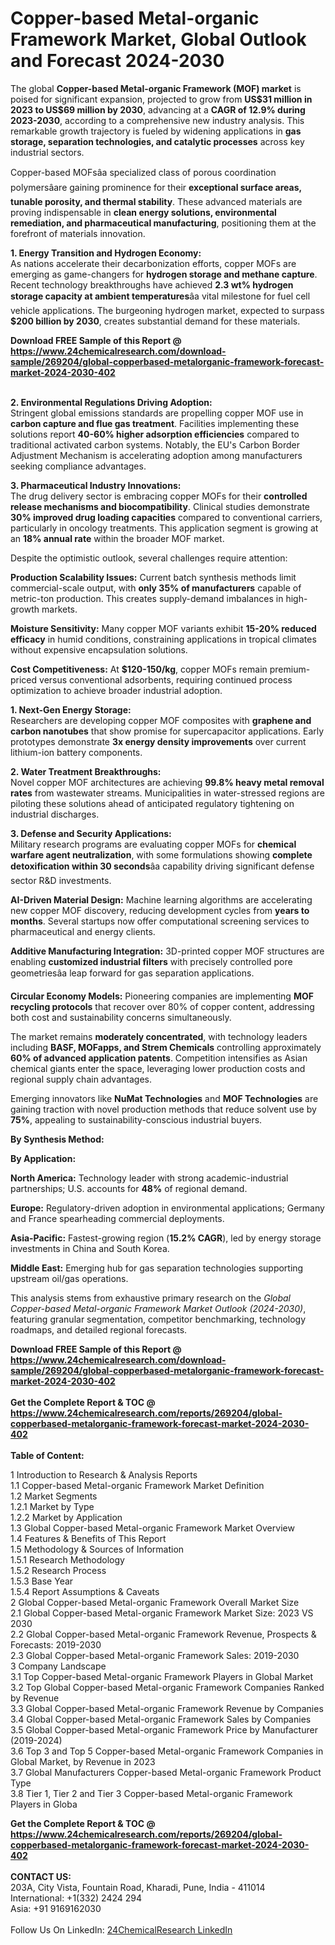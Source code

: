 <h1>Copper-based Metal-organic Framework Market, Global Outlook and Forecast 2024-2030</h1><p>The global <strong>Copper-based Metal-organic Framework (MOF) market</strong> is poised for significant expansion, projected to grow from <strong>US$31 million in 2023 to US$69 million by 2030</strong>, advancing at a <strong>CAGR of 12.9% during 2023-2030</strong>, according to a comprehensive new industry analysis. This remarkable growth trajectory is fueled by widening applications in <strong>gas storage, separation technologies, and catalytic processes</strong> across key industrial sectors.</p><p>Copper-based MOFsâa specialized class of porous coordination polymersâare gaining prominence for their <strong>exceptional surface areas, tunable porosity, and thermal stability</strong>. These advanced materials are proving indispensable in <strong>clean energy solutions, environmental remediation, and pharmaceutical manufacturing</strong>, positioning them at the forefront of materials innovation.</p><p><strong>1. Energy Transition and Hydrogen Economy:</strong><br>
As nations accelerate their decarbonization efforts, copper MOFs are emerging as game-changers for <strong>hydrogen storage and methane capture</strong>. Recent technology breakthroughs have achieved <strong>2.3 wt% hydrogen storage capacity at ambient temperatures</strong>âa vital milestone for fuel cell vehicle applications. The burgeoning hydrogen market, expected to surpass <strong>$200 billion by 2030</strong>, creates substantial demand for these materials.</p><div><b>Download FREE Sample of this Report @ 
            <a href="https://www.24chemicalresearch.com/download-sample/269204/global-copperbased-metalorganic-framework-forecast-market-2024-2030-402">
            https://www.24chemicalresearch.com/download-sample/269204/global-copperbased-metalorganic-framework-forecast-market-2024-2030-402</a></b></div><br><p><strong>2. Environmental Regulations Driving Adoption:</strong><br>
Stringent global emissions standards are propelling copper MOF use in <strong>carbon capture and flue gas treatment</strong>. Facilities implementing these solutions report <strong>40-60% higher adsorption efficiencies</strong> compared to traditional activated carbon systems. Notably, the EU's Carbon Border Adjustment Mechanism is accelerating adoption among manufacturers seeking compliance advantages.</p><p><strong>3. Pharmaceutical Industry Innovations:</strong><br>
The drug delivery sector is embracing copper MOFs for their <strong>controlled release mechanisms and biocompatibility</strong>. Clinical studies demonstrate <strong>30% improved drug loading capacities</strong> compared to conventional carriers, particularly in oncology treatments. This application segment is growing at an <strong>18% annual rate</strong> within the broader MOF market.</p><p>Despite the optimistic outlook, several challenges require attention:</p><p><strong>Production Scalability Issues:</strong> Current batch synthesis methods limit commercial-scale output, with <strong>only 35% of manufacturers</strong> capable of metric-ton production. This creates supply-demand imbalances in high-growth markets.</p><p><strong>Moisture Sensitivity:</strong> Many copper MOF variants exhibit <strong>15-20% reduced efficacy</strong> in humid conditions, constraining applications in tropical climates without expensive encapsulation solutions.</p><p><strong>Cost Competitiveness:</strong> At <strong>$120-150/kg</strong>, copper MOFs remain premium-priced versus conventional adsorbents, requiring continued process optimization to achieve broader industrial adoption.</p><p><strong>1. Next-Gen Energy Storage:</strong><br>
Researchers are developing copper MOF composites with <strong>graphene and carbon nanotubes</strong> that show promise for supercapacitor applications. Early prototypes demonstrate <strong>3x energy density improvements</strong> over current lithium-ion battery components.</p><p><strong>2. Water Treatment Breakthroughs:</strong><br>
Novel copper MOF architectures are achieving <strong>99.8% heavy metal removal rates</strong> from wastewater streams. Municipalities in water-stressed regions are piloting these solutions ahead of anticipated regulatory tightening on industrial discharges.</p><p><strong>3. Defense and Security Applications:</strong><br>
Military research programs are evaluating copper MOFs for <strong>chemical warfare agent neutralization</strong>, with some formulations showing <strong>complete detoxification within 30 seconds</strong>âa capability driving significant defense sector R&amp;D investments.</p><p><strong>AI-Driven Material Design:</strong> Machine learning algorithms are accelerating new copper MOF discovery, reducing development cycles from <strong>years to months</strong>. Several startups now offer computational screening services to pharmaceutical and energy clients.</p><p><strong>Additive Manufacturing Integration:</strong> 3D-printed copper MOF structures are enabling <strong>customized industrial filters</strong> with precisely controlled pore geometriesâa leap forward for gas separation applications.</p><p><strong>Circular Economy Models:</strong> Pioneering companies are implementing <strong>MOF recycling protocols</strong> that recover over 80% of copper content, addressing both cost and sustainability concerns simultaneously.</p><p>The market remains <strong>moderately concentrated</strong>, with technology leaders including <strong>BASF, MOFapps, and Strem Chemicals</strong> controlling approximately <strong>60% of advanced application patents</strong>. Competition intensifies as Asian chemical giants enter the space, leveraging lower production costs and regional supply chain advantages.</p><p>Emerging innovators like <strong>NuMat Technologies</strong> and <strong>MOF Technologies</strong> are gaining traction with novel production methods that reduce solvent use by <strong>75%</strong>, appealing to sustainability-conscious industrial buyers.</p><p><strong>By Synthesis Method:</strong></p><p><strong>By Application:</strong></p><p><strong>North America:</strong> Technology leader with strong academic-industrial partnerships; U.S. accounts for <strong>48%</strong> of regional demand.</p><p><strong>Europe:</strong> Regulatory-driven adoption in environmental applications; Germany and France spearheading commercial deployments.</p><p><strong>Asia-Pacific:</strong> Fastest-growing region (<strong>15.2% CAGR</strong>), led by energy storage investments in China and South Korea.</p><p><strong>Middle East:</strong> Emerging hub for gas separation technologies supporting upstream oil/gas operations.</p><p>This analysis stems from exhaustive primary research on the <em>Global Copper-based Metal-organic Framework Market Outlook (2024-2030)</em>, featuring granular segmentation, competitor benchmarking, technology roadmaps, and detailed regional forecasts.</p><div><b>Download FREE Sample of this Report @ 
            <a href="https://www.24chemicalresearch.com/download-sample/269204/global-copperbased-metalorganic-framework-forecast-market-2024-2030-402">
            https://www.24chemicalresearch.com/download-sample/269204/global-copperbased-metalorganic-framework-forecast-market-2024-2030-402</a></b></div><br><div><b>Get the Complete Report & TOC @ 
            <a href="https://www.24chemicalresearch.com/reports/269204/global-copperbased-metalorganic-framework-forecast-market-2024-2030-402">
            https://www.24chemicalresearch.com/reports/269204/global-copperbased-metalorganic-framework-forecast-market-2024-2030-402</a></b></div><br>
            <b>Table of Content:</b><p>1 Introduction to Research & Analysis Reports<br />
    1.1 Copper-based Metal-organic Framework Market Definition<br />
    1.2 Market Segments<br />
        1.2.1 Market by Type<br />
        1.2.2 Market by Application<br />
    1.3 Global Copper-based Metal-organic Framework Market Overview<br />
    1.4 Features & Benefits of This Report<br />
    1.5 Methodology & Sources of Information<br />
        1.5.1 Research Methodology<br />
        1.5.2 Research Process<br />
        1.5.3 Base Year<br />
        1.5.4 Report Assumptions & Caveats<br />
2 Global Copper-based Metal-organic Framework Overall Market Size<br />
    2.1 Global Copper-based Metal-organic Framework Market Size: 2023 VS 2030<br />
    2.2 Global Copper-based Metal-organic Framework Revenue, Prospects & Forecasts: 2019-2030<br />
    2.3 Global Copper-based Metal-organic Framework Sales: 2019-2030<br />
3 Company Landscape<br />
    3.1 Top Copper-based Metal-organic Framework Players in Global Market<br />
    3.2 Top Global Copper-based Metal-organic Framework Companies Ranked by Revenue<br />
    3.3 Global Copper-based Metal-organic Framework Revenue by Companies<br />
    3.4 Global Copper-based Metal-organic Framework Sales by Companies<br />
    3.5 Global Copper-based Metal-organic Framework Price by Manufacturer (2019-2024)<br />
    3.6 Top 3 and Top 5 Copper-based Metal-organic Framework Companies in Global Market, by Revenue in 2023<br />
    3.7 Global Manufacturers Copper-based Metal-organic Framework Product Type<br />
    3.8 Tier 1, Tier 2 and Tier 3 Copper-based Metal-organic Framework Players in Globa</p><div><b>Get the Complete Report & TOC @ 
            <a href="https://www.24chemicalresearch.com/reports/269204/global-copperbased-metalorganic-framework-forecast-market-2024-2030-402">
            https://www.24chemicalresearch.com/reports/269204/global-copperbased-metalorganic-framework-forecast-market-2024-2030-402</a></b></div><br><b>CONTACT US:</b><br>
            203A, City Vista, Fountain Road, Kharadi, Pune, India - 411014<br>
            International: +1(332) 2424 294<br>
            Asia: +91 9169162030 <br><br>
            Follow Us On LinkedIn: <a href="https://www.linkedin.com/company/24chemicalresearch/">24ChemicalResearch LinkedIn</a>